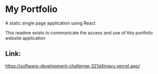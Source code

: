 # My Portfolio
A static single page application using React

This readme exists to communicate the access and use of this portfolio website application

## Link:
https://software-development-challenge-321d4mayu.vercel.app/
